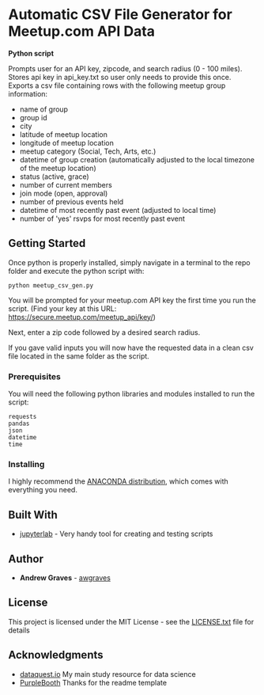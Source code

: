 # Automatic CSV File Generator for Meetup.com API Data

**Python script**

Prompts user for an API key, zipcode, and search radius (0 - 100 miles).  
Stores api key in api_key.txt so user only needs to provide this once.
Exports a csv file containing rows with the following meetup group information:

- name of group
- group id
- city
- latitude of meetup location
- longitude of meetup location
- meetup category (Social, Tech, Arts, etc.)
- datetime of group creation (automatically adjusted to the local timezone of the meetup location)
- status (active, grace)
- number of current members
- join mode (open, approval)
- number of previous events held
- datetime of most recently past event (adjusted to local time)
- number of 'yes' rsvps for most recently past event


## Getting Started

Once python is properly installed, simply navigate in a terminal to the repo folder and execute the python script with:
```
python meetup_csv_gen.py
```
You will be prompted for your meetup.com API key the first time you run the script. 
(Find your key at this URL: https://secure.meetup.com/meetup_api/key/)

Next, enter a zip code followed by a desired search radius.

If you gave valid inputs you will now have the requested data in a clean csv file located in the same folder as the script.


### Prerequisites

You will need the following python libraries and modules installed to run the script:

```
requests
pandas
json
datetime
time
```


### Installing

I highly recommend the [ANACONDA distribution](https://www.anaconda.com/what-is-anaconda/), which comes with everything you need.


## Built With

* [jupyterlab](http://jupyterlab-tutorial.readthedocs.io/en/latest/getting_started/overview.html) - Very handy tool for creating and testing scripts


## Author

* **Andrew Graves** - [awgraves](https://github.com/awgraves)


## License

This project is licensed under the MIT License - see the [LICENSE.txt](LICENSE.txt) file for details

## Acknowledgments

* [dataquest.io](https://www.dataquest.io/) My main study resource for data science
* [PurpleBooth](https://github.com/purplebooth) Thanks for the readme template

